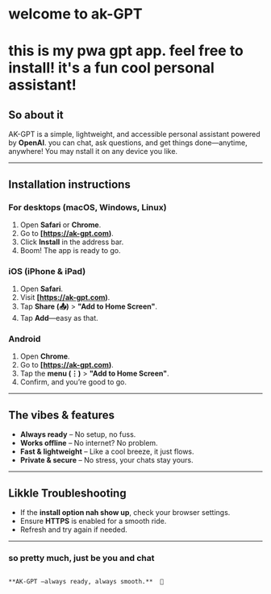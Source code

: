# welcome to ak-GPT

# this is my pwa gpt app. feel free to install! it's a fun cool personal assistant!

## So about it

AK-GPT is a simple, lightweight, and accessible personal assistant powered by **OpenAI**. 
you can chat, ask questions, and get things done—anytime, anywhere! 
You may nstall it on any device you like.  

---

##  Installation instructions  

### **For desktops (macOS, Windows, Linux)**  
1. Open **Safari** or **Chrome**.  
2. Go to **[https://ak-gpt.com)**.  
3. Click **Install** in the address bar.  
4. Boom! The app is ready to go.  

### **iOS (iPhone & iPad)**  
1. Open **Safari**.  
2. Visit **[https://ak-gpt.com)**.  
3. Tap **Share (📤)** > **"Add to Home Screen"**.  
4. Tap **Add**—easy as that.  

### **Android**  
1. Open **Chrome**.  
2. Go to **[https://ak-gpt.com)**.  
3. Tap the **menu (⋮)** > **"Add to Home Screen"**.  
4. Confirm, and you’re good to go.  

---

## The vibes & features  
- **Always ready** – No setup, no fuss.  
- **Works offline** – No internet? No problem.  
- **Fast & lightweight** – Like a cool breeze, it just flows.  
- **Private & secure** – No stress, your chats stay yours.  

---

## Likkle Troubleshooting  
- If the **install option nah show up**, check your browser settings.  
- Ensure **HTTPS** is enabled for a smooth ride.  
- Refresh and try again if needed.  

---

### so pretty much, just be you and chat   
                                                                       
                                                                       
                                                                       **AK-GPT —always ready, always smooth.**  🫡
